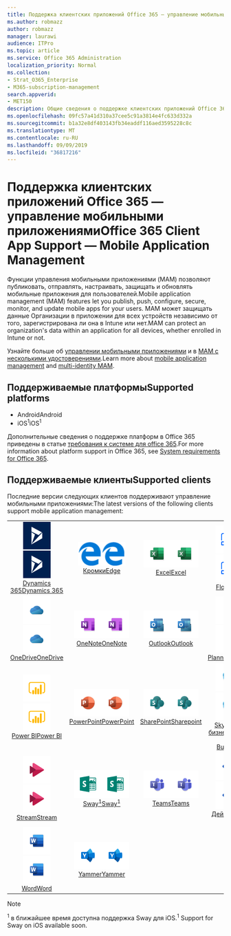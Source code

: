 ```yaml
---
title: Поддержка клиентских приложений Office 365 — управление мобильными приложениями
ms.author: robmazz
author: robmazz
manager: laurawi
audience: ITPro
ms.topic: article
ms.service: Office 365 Administration
localization_priority: Normal
ms.collection:
- Strat_O365_Enterprise
- M365-subscription-management
search.appverid:
- MET150
description: Общие сведения о поддержке клиентских приложений Office 365 для управления мобильными приложениями
ms.openlocfilehash: 09fc57a41d310a37cee5c91a3814e4fc633d332a
ms.sourcegitcommit: b1a32e8df403143fb34eaddf116aed3595228c8c
ms.translationtype: MT
ms.contentlocale: ru-RU
ms.lasthandoff: 09/09/2019
ms.locfileid: "36817216"
---
```

# <a name="office-365-client-app-support--mobile-application-management"></a><span data-ttu-id="c8e05-103">Поддержка клиентских приложений Office 365 — управление мобильными приложениями</span><span class="sxs-lookup"><span data-stu-id="c8e05-103">Office 365 Client App Support — Mobile Application Management</span></span>

<span data-ttu-id="c8e05-104">Функции управления мобильными приложениями (MAM) позволяют публиковать, отправлять, настраивать, защищать и обновлять мобильные приложения для пользователей.</span><span class="sxs-lookup"><span data-stu-id="c8e05-104">Mobile application management (MAM) features let you publish, push, configure, secure, monitor, and update mobile apps for your users.</span></span> <span data-ttu-id="c8e05-105">MAM может защищать данные Организации в приложении для всех устройств независимо от того, зарегистрирована ли она в Intune или нет.</span><span class="sxs-lookup"><span data-stu-id="c8e05-105">MAM can protect an organization's data within an application for all devices, whether enrolled in Intune or not.</span></span>

<span data-ttu-id="c8e05-106">Узнайте больше об [управлении мобильными приложениями](https://docs.microsoft.com/intune/mam-faq) и в [MAM с несколькими удостоверениями](https://docs.microsoft.com/intune/app-protection-policy).</span><span class="sxs-lookup"><span data-stu-id="c8e05-106">Learn more about [mobile application management](https://docs.microsoft.com/intune/mam-faq) and [multi-identity MAM](https://docs.microsoft.com/intune/app-protection-policy).</span></span>

## <a name="supported-platforms"></a><span data-ttu-id="c8e05-107">Поддерживаемые платформы</span><span class="sxs-lookup"><span data-stu-id="c8e05-107">Supported platforms</span></span>

 - <span data-ttu-id="c8e05-108">Android</span><span class="sxs-lookup"><span data-stu-id="c8e05-108">Android</span></span>
 - <span data-ttu-id="c8e05-109">iOS<sup>1</sup></span><span class="sxs-lookup"><span data-stu-id="c8e05-109">iOS<sup>1</sup></span></span>

<span data-ttu-id="c8e05-110">Дополнительные сведения о поддержке платформ в Office 365 приведены в статье [требования к системе для office 365](https://products.office.com/office-system-requirements).</span><span class="sxs-lookup"><span data-stu-id="c8e05-110">For more information about platform support in Office 365, see [System requirements for Office 365](https://products.office.com/office-system-requirements).</span></span>

## <a name="supported-clients"></a><span data-ttu-id="c8e05-111">Поддерживаемые клиенты</span><span class="sxs-lookup"><span data-stu-id="c8e05-111">Supported clients</span></span>

<span data-ttu-id="c8e05-112">Последние версии следующих клиентов поддерживают управление мобильными приложениями:</span><span class="sxs-lookup"><span data-stu-id="c8e05-112">The latest versions of the following clients support mobile application management:</span></span>

| | | | | | |
|:---:|:---:|:---:|:---:|:---:|:---:|
| <span data-ttu-id="c8e05-113">![Значок Dynamics 365](media/o365-dynamics365-64x64.png)</span><span class="sxs-lookup"><span data-stu-id="c8e05-113">![Dynamics 365 icon](media/o365-dynamics365-64x64.png)</span></span> <br> [<span data-ttu-id="c8e05-114">Dynamics 365</span><span class="sxs-lookup"><span data-stu-id="c8e05-114">Dynamics 365</span></span>](https://dynamics.microsoft.com) | <span data-ttu-id="c8e05-115">![Значок пограничного сервера](media/o365-edge-64x64.png)</span><span class="sxs-lookup"><span data-stu-id="c8e05-115">![Edge icon](media/o365-edge-64x64.png)</span></span> <br> [<span data-ttu-id="c8e05-116">Кромки</span><span class="sxs-lookup"><span data-stu-id="c8e05-116">Edge</span></span>](https://www.microsoft.com/windows/microsoft-edge) | <span data-ttu-id="c8e05-117">![Значок Excel](media/o365-excel-64x64.png)</span><span class="sxs-lookup"><span data-stu-id="c8e05-117">![Excel icon](media/o365-excel-64x64.png)</span></span> <br> [<span data-ttu-id="c8e05-118">Excel</span><span class="sxs-lookup"><span data-stu-id="c8e05-118">Excel</span></span>](https://products.office.com/excel) | <span data-ttu-id="c8e05-119">![Значок "Flow"](media/o365-flow-64x64.png)</span><span class="sxs-lookup"><span data-stu-id="c8e05-119">![Flow icon](media/o365-flow-64x64.png)</span></span> <br> [<span data-ttu-id="c8e05-120">Flow</span><span class="sxs-lookup"><span data-stu-id="c8e05-120">Flow</span></span>](https://flow.microsoft.com) | <span data-ttu-id="c8e05-121">![Значок Kaizala](media/o365-kaizala-64x64.png)</span><span class="sxs-lookup"><span data-stu-id="c8e05-121">![Kaizala icon](media/o365-kaizala-64x64.png)</span></span> <br> [<span data-ttu-id="c8e05-122">Kaizala</span><span class="sxs-lookup"><span data-stu-id="c8e05-122">Kaizala</span></span>](https://products.office.com/en/business/microsoft-kaizala) 
| <span data-ttu-id="c8e05-123">![Значок OneDrive для бизнеса](media/o365-OneDrive-64x64.png)</span><span class="sxs-lookup"><span data-stu-id="c8e05-123">![OneDrive for Business icon](media/o365-OneDrive-64x64.png)</span></span> <br> [<span data-ttu-id="c8e05-124">OneDrive</span><span class="sxs-lookup"><span data-stu-id="c8e05-124">OneDrive</span></span>](https://products.office.com/onedrive-for-business/online-cloud-storage) | <span data-ttu-id="c8e05-125">![Значок OneNote](media/o365-OneNote-64x64.png)</span><span class="sxs-lookup"><span data-stu-id="c8e05-125">![OneNote icon](media/o365-OneNote-64x64.png)</span></span> <br> [<span data-ttu-id="c8e05-126">OneNote</span><span class="sxs-lookup"><span data-stu-id="c8e05-126">OneNote</span></span>](https://products.office.com/onenote) | <span data-ttu-id="c8e05-127">![Значок Outlook](media/o365-outlook-64x64.png)</span><span class="sxs-lookup"><span data-stu-id="c8e05-127">![Outlook icon](media/o365-outlook-64x64.png)</span></span> <br> [<span data-ttu-id="c8e05-128">Outlook</span><span class="sxs-lookup"><span data-stu-id="c8e05-128">Outlook</span></span>](https://products.office.com/outlook) | <span data-ttu-id="c8e05-129">![Значок планировщика](media/o365-planner-64x64.png)</span><span class="sxs-lookup"><span data-stu-id="c8e05-129">![Planner icon](media/o365-planner-64x64.png)</span></span> <br> [<span data-ttu-id="c8e05-130">Planner</span><span class="sxs-lookup"><span data-stu-id="c8e05-130">Planner</span></span>](https://products.office.com/business/task-management-software) | <span data-ttu-id="c8e05-131">![Значок PowerApps](media/o365-powerapps-64x64.png)</span><span class="sxs-lookup"><span data-stu-id="c8e05-131">![PowerApps icon](media/o365-powerapps-64x64.png)</span></span> <br> [<span data-ttu-id="c8e05-132">PowerApps</span><span class="sxs-lookup"><span data-stu-id="c8e05-132">PowerApps </span></span>](https://powerapps.microsoft.com) 
| <span data-ttu-id="c8e05-133">![Значок PowerBI](media/o365-powerbi-64x64.png)</span><span class="sxs-lookup"><span data-stu-id="c8e05-133">![PowerBI icon](media/o365-powerbi-64x64.png)</span></span> <br> [<span data-ttu-id="c8e05-134">Power BI</span><span class="sxs-lookup"><span data-stu-id="c8e05-134">Power BI</span></span>](https://powerbi.microsoft.com) | <span data-ttu-id="c8e05-135">![Значок PowerPoint](media/o365-powerpoint-64x64.png)</span><span class="sxs-lookup"><span data-stu-id="c8e05-135">![PowerPoint icon](media/o365-powerpoint-64x64.png)</span></span> <br> [<span data-ttu-id="c8e05-136">PowerPoint</span><span class="sxs-lookup"><span data-stu-id="c8e05-136">PowerPoint</span></span>](https://products.office.com/powerpoint) | <span data-ttu-id="c8e05-137">![Значок SharePoint](media/o365-sharepoint-64x64.png)</span><span class="sxs-lookup"><span data-stu-id="c8e05-137">![SharePoint icon](media/o365-sharepoint-64x64.png)</span></span> <br> [<span data-ttu-id="c8e05-138">SharePoint</span><span class="sxs-lookup"><span data-stu-id="c8e05-138">Sharepoint</span></span>](https://products.office.com/sharepoint) | <span data-ttu-id="c8e05-139">![Значок Skype для бизнеса](media/o365-skypeforbusiness-64x64.png)</span><span class="sxs-lookup"><span data-stu-id="c8e05-139">![Skype for Business icon](media/o365-skypeforbusiness-64x64.png)</span></span> <br> [<span data-ttu-id="c8e05-140">Skype для <br> бизнеса</span><span class="sxs-lookup"><span data-stu-id="c8e05-140">Skype for <br> Business</span></span>](https://www.skype.com/business/) | <span data-ttu-id="c8e05-141">![Значок StaffHub](media/o365-staffhub-64x64.png)</span><span class="sxs-lookup"><span data-stu-id="c8e05-141">![StaffHub icon](media/o365-staffhub-64x64.png)</span></span> <br> [<span data-ttu-id="c8e05-142">StaffHub</span><span class="sxs-lookup"><span data-stu-id="c8e05-142">StaffHub</span></span>](https://products.office.com/microsoft-staffhub/staff-scheduling-software) 
| <span data-ttu-id="c8e05-143">![Значок потока](media/o365-stream-64x64.png)</span><span class="sxs-lookup"><span data-stu-id="c8e05-143">![Stream icon](media/o365-stream-64x64.png)</span></span> <br> [<span data-ttu-id="c8e05-144">Stream</span><span class="sxs-lookup"><span data-stu-id="c8e05-144">Stream</span></span>](https://stream.microsoft.com) | <span data-ttu-id="c8e05-145">![Значок Sway](media/o365-sway-64x64.png)</span><span class="sxs-lookup"><span data-stu-id="c8e05-145">![Sway icon](media/o365-sway-64x64.png)</span></span> <br> [<span data-ttu-id="c8e05-146">Sway<sup>1</sup></span><span class="sxs-lookup"><span data-stu-id="c8e05-146">Sway<sup>1</sup></span></span>](https://sway.com) | <span data-ttu-id="c8e05-147">![Значок рабочих групп](media/o365-teams-64x64.png)</span><span class="sxs-lookup"><span data-stu-id="c8e05-147">![Teams icon](media/o365-teams-64x64.png)</span></span> <br> [<span data-ttu-id="c8e05-148">Teams</span><span class="sxs-lookup"><span data-stu-id="c8e05-148">Teams</span></span>](https://products.office.com/microsoft-teams/group-chat-software) | <span data-ttu-id="c8e05-149">![Значок "to do"](media/o365-todo-64x64.png)</span><span class="sxs-lookup"><span data-stu-id="c8e05-149">![To Do icon](media/o365-todo-64x64.png)</span></span> <br> [<span data-ttu-id="c8e05-150">Действие</span><span class="sxs-lookup"><span data-stu-id="c8e05-150">To Do</span></span>](https://todo.microsoft.com) | <span data-ttu-id="c8e05-151">![Значок Visio](media/o365-visio-64x64.png)</span><span class="sxs-lookup"><span data-stu-id="c8e05-151">![Visio icon](media/o365-visio-64x64.png)</span></span> <br> [<span data-ttu-id="c8e05-152">Visio</span><span class="sxs-lookup"><span data-stu-id="c8e05-152">Visio</span></span>](https://products.office.com/visio/flowchart-software) 
| <span data-ttu-id="c8e05-153">![Значок Word](media/o365-word-64x64.png)</span><span class="sxs-lookup"><span data-stu-id="c8e05-153">![Word icon](media/o365-word-64x64.png)</span></span> <br> [<span data-ttu-id="c8e05-154">Word</span><span class="sxs-lookup"><span data-stu-id="c8e05-154">Word</span></span>](https://products.office.com/word) | <span data-ttu-id="c8e05-155">![Значок Yammer](media/o365-yammer-64x64.png)</span><span class="sxs-lookup"><span data-stu-id="c8e05-155">![Yammer icon](media/o365-yammer-64x64.png)</span></span> <br> [<span data-ttu-id="c8e05-156">Yammer</span><span class="sxs-lookup"><span data-stu-id="c8e05-156">Yammer</span></span>](https://products.office.com/yammer/yammer-overview)

> [!NOTE]
> <span data-ttu-id="c8e05-157"><sup>1</sup> в ближайшее время доступна поддержка Sway для iOS.</span><span class="sxs-lookup"><span data-stu-id="c8e05-157"><sup>1</sup> Support for Sway on iOS available soon.</span></span>